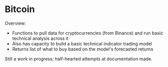 # Bitcoin
Overview: 
* Functions to pull data for cryptocurrencies (from Binance) and run basic technical analysis across it
* Also has capacity to build a basic technical indicator trading model
* Returns list of what to buy based on the model's forecasted returns

Still a work in progress; half-hearted attempts at documentation made.
